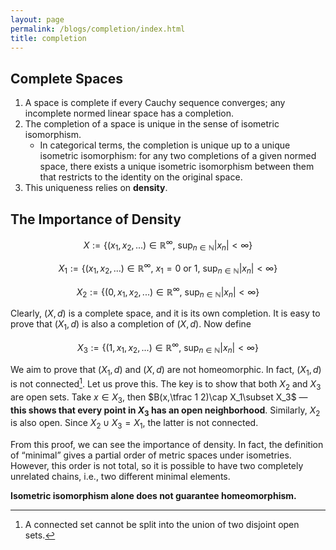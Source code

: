 ```yaml
---
layout: page
permalink: /blogs/completion/index.html
title: completion
---
```


## Complete Spaces

1. A space is complete if every Cauchy sequence converges; any incomplete normed linear space has a completion.  
2. The completion of a space is unique in the sense of isometric isomorphism.  
   - In categorical terms, the completion is unique up to a unique isometric isomorphism: for any two completions of a given normed space, there exists a unique isometric isomorphism between them that restricts to the identity on the original space.  
3. This uniqueness relies on **density**.  

## The Importance of Density

$$X:=\left\{(x_1, x_2,...)\in \mathbb R^\infty,\ \sup_{n\in \mathbb N} |x_n|<\infty\right\}$$

$$X_1:=\left\{(x_1, x_2,...)\in \mathbb R^\infty,\ x_1=0\ \text{or}\ 1,\ \sup_{n\in \mathbb N} |x_n|<\infty\right\}$$

$$X_2:=\left\{(0,x_1, x_2,...)\in \mathbb R^\infty,\ \sup_{n\in \mathbb N} |x_n|<\infty\right\}$$

Clearly, $(X, d)$ is a complete space, and it is its own completion. It is easy to prove that $(X_1, d)$ is also a completion of $(X, d)$. Now define

$$X_3:=\left\{(1,x_1, x_2,...)\in \mathbb R^\infty,\ \sup_{n\in \mathbb N} |x_n|<\infty\right\}$$

We aim to prove that $(X_1, d)$ and $(X, d)$ are not homeomorphic. In fact, $(X_1, d)$ is not connected[^1]. Let us prove this. The key is to show that both $X_2$ and $X_3$ are open sets. Take $x\in X_3$, then $B(x,\tfrac 1 2)\cap X_1\subset X_3$ — **this shows that every point in $X_3$ has an open neighborhood**. Similarly, $X_2$ is also open. Since $X_2\cup X_3= X_1$, the latter is not connected.  

From this proof, we can see the importance of density. In fact, the definition of “minimal” gives a partial order of metric spaces under isometries. However, this order is not total, so it is possible to have two completely unrelated chains, i.e., two different minimal elements.  

**Isometric isomorphism alone does not guarantee homeomorphism.**

[^1]: A connected set cannot be split into the union of two disjoint open sets.

